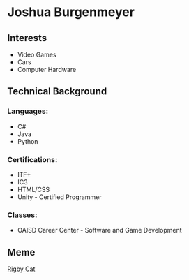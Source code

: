 # Joshua Burgenmeyer

## Interests

- Video Games
- Cars
- Computer Hardware

## Technical Background

### Languages:

- C#
- Java
- Python

### Certifications:

- ITF+
- IC3
- HTML/CSS
- Unity - Certified Programmer

### Classes:

- OAISD Career Center - Software and Game Development

## Meme

[Rigby Cat](https://tenor.com/view/rigbycat-rigby-cat-tongue-gif-18357263336141773644)

